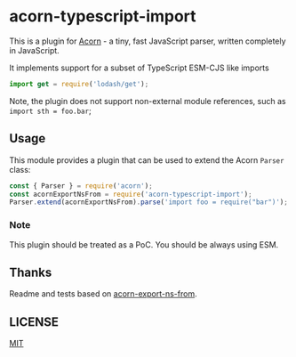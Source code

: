 # acorn-typescript-import

This is a plugin for [Acorn](http://marijnhaverbeke.nl/acorn/) - a tiny, fast JavaScript parser, written completely in JavaScript.

It implements support for a subset of TypeScript ESM-CJS like imports

```js
import get = require('lodash/get');
```

Note, the plugin does not support non-external module references, such as `import sth = foo.bar`;

## Usage

This module provides a plugin that can be used to extend the Acorn `Parser` class:

```javascript
const { Parser } = require('acorn');
const acornExportNsFrom = require('acorn-typescript-import');
Parser.extend(acornExportNsFrom).parse('import foo = require("bar")');
```

### Note

This plugin should be treated as a PoC. You should be always using ESM.

## Thanks

Readme and tests based on [acorn-export-ns-from](https://github.com/acornjs/acorn-export-ns-from).

## LICENSE

[MIT](https://github.com/P0lip/ts-import-equals-rewriter/blob/master/LICENSE)

